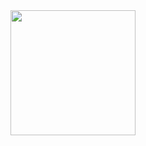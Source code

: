 <div id="header" align="center">
  <img src="https://media.giphy.com/media/xTk9ZYl3z6MYq6XmXm/giphy.gif" width="200"/>
</div>

